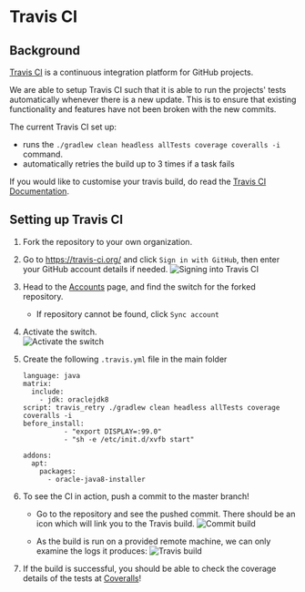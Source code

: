 # Travis CI

## Background
[Travis CI](https://travis-ci.org/) is a continuous integration platform for GitHub projects.

We are able to setup Travis CI such that it is able to run the projects' tests automatically whenever there is a new update. This is to ensure that existing functionality and features have not been broken with the new commits.

The current Travis CI set up:
  - runs the `./gradlew clean headless allTests coverage coveralls -i` command.
  - automatically retries the build up to 3 times if a task fails

If you would like to customise your travis build, do read the [Travis CI Documentation](https://docs.travis-ci.com/).

## Setting up Travis CI

1. Fork the repository to your own organization.
2. Go to https://travis-ci.org/ and click `Sign in with GitHub`, then enter your GitHub account details if needed.
![Signing into Travis CI](../../images/signing_in.png)

3. Head to the [Accounts](https://travis-ci.org/profile) page, and find the switch for the forked repository.
    - If repository cannot be found, click `Sync account`
4. Activate the switch.  
![Activate the switch](../../images/flick_repository_switch.png)
5. Create the following `.travis.yml` file in the main folder
    ```
    language: java
    matrix:
      include:
        - jdk: oraclejdk8
    script: travis_retry ./gradlew clean headless allTests coverage coveralls -i
    before_install:
              - "export DISPLAY=:99.0"
              - "sh -e /etc/init.d/xvfb start"
    
    addons:
      apt:
        packages:
          - oracle-java8-installer
    ```
6. To see the CI in action, push a commit to the master branch!  
    * Go to the repository and see the pushed commit. There should be an icon which will link you to the Travis build.
![Commit build](../../images/build_pending.png)

    * As the build is run on a provided remote machine, we can only examine the logs it produces:
![Travis build](../../images/travis_build.png)

7. If the build is successful, you should be able to check the coverage details of the tests at [Coveralls](http://coveralls.io/)!